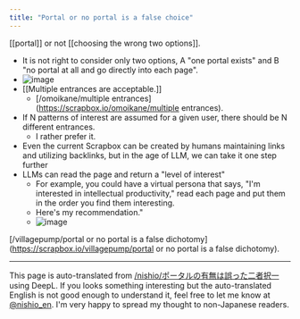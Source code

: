 ```yaml
---
title: "Portal or no portal is a false choice"
---
```


[[portal]] or not [[choosing the wrong two options]].
- It is not right to consider only two options, A "one portal exists" and B "no portal at all and go directly into each page".
- ![image](https://gyazo.com/c1dfd582003362d701044f8f31942654/thumb/1000)
- [[Multiple entrances are acceptable.]]
    - [/omoikane/multiple entrances](https://scrapbox.io/omoikane/multiple entrances).
- If N patterns of interest are assumed for a given user, there should be N different entrances.
    - I rather prefer it.
- Even the current Scrapbox can be created by humans maintaining links and utilizing backlinks, but in the age of LLM, we can take it one step further
- LLMs can read the page and return a "level of interest"
    - For example, you could have a virtual persona that says, "I'm interested in intellectual productivity," read each page and put them in the order you find them interesting.
    - Here's my recommendation."
    - ![image](https://gyazo.com/a0b68ed4c8e8b3a032ea95a899187477/thumb/1000)

[/villagepump/portal or no portal is a false dichotomy](https://scrapbox.io/villagepump/portal or no portal is a false dichotomy).

---
This page is auto-translated from [/nishio/ポータルの有無は誤った二者択一](https://scrapbox.io/nishio/ポータルの有無は誤った二者択一) using DeepL. If you looks something interesting but the auto-translated English is not good enough to understand it, feel free to let me know at [@nishio_en](https://twitter.com/nishio_en). I'm very happy to spread my thought to non-Japanese readers.